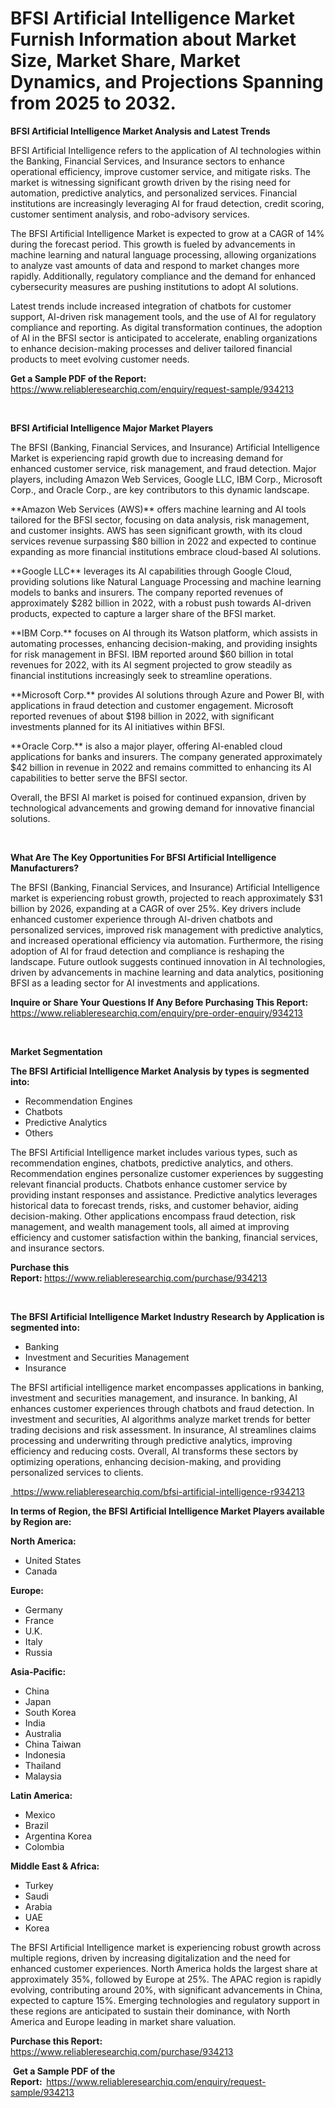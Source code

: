 <p><h1>BFSI Artificial Intelligence Market Furnish Information about Market Size, Market Share, Market Dynamics, and Projections Spanning from 2025 to 2032.</h1></p><p><strong>BFSI Artificial Intelligence Market Analysis and Latest Trends</strong></p>
<p><p>BFSI Artificial Intelligence refers to the application of AI technologies within the Banking, Financial Services, and Insurance sectors to enhance operational efficiency, improve customer service, and mitigate risks. The market is witnessing significant growth driven by the rising need for automation, predictive analytics, and personalized services. Financial institutions are increasingly leveraging AI for fraud detection, credit scoring, customer sentiment analysis, and robo-advisory services.</p><p>The BFSI Artificial Intelligence Market is expected to grow at a CAGR of 14% during the forecast period. This growth is fueled by advancements in machine learning and natural language processing, allowing organizations to analyze vast amounts of data and respond to market changes more rapidly. Additionally, regulatory compliance and the demand for enhanced cybersecurity measures are pushing institutions to adopt AI solutions.</p><p>Latest trends include increased integration of chatbots for customer support, AI-driven risk management tools, and the use of AI for regulatory compliance and reporting. As digital transformation continues, the adoption of AI in the BFSI sector is anticipated to accelerate, enabling organizations to enhance decision-making processes and deliver tailored financial products to meet evolving customer needs.</p></p>
<p><strong>Get a Sample PDF of the Report:&nbsp;</strong> <a href="https://www.reliableresearchiq.com/enquiry/request-sample/934213?utm_campaign=2892&utm_medium=2&utm_source=Github&utm_content=ia&utm_term=18042025&utm_id=bfsi-artificial-intelligence">https://www.reliableresearchiq.com/enquiry/request-sample/934213</a></p>
<p>&nbsp;</p>
<p><strong>BFSI Artificial Intelligence Major Market Players</strong></p>
<p><p>The BFSI (Banking, Financial Services, and Insurance) Artificial Intelligence Market is experiencing rapid growth due to increasing demand for enhanced customer service, risk management, and fraud detection. Major players, including Amazon Web Services, Google LLC, IBM Corp., Microsoft Corp., and Oracle Corp., are key contributors to this dynamic landscape.</p><p>**Amazon Web Services (AWS)** offers machine learning and AI tools tailored for the BFSI sector, focusing on data analysis, risk management, and customer insights. AWS has seen significant growth, with its cloud services revenue surpassing $80 billion in 2022 and expected to continue expanding as more financial institutions embrace cloud-based AI solutions.</p><p>**Google LLC** leverages its AI capabilities through Google Cloud, providing solutions like Natural Language Processing and machine learning models to banks and insurers. The company reported revenues of approximately $282 billion in 2022, with a robust push towards AI-driven products, expected to capture a larger share of the BFSI market.</p><p>**IBM Corp.** focuses on AI through its Watson platform, which assists in automating processes, enhancing decision-making, and providing insights for risk management in BFSI. IBM reported around $60 billion in total revenues for 2022, with its AI segment projected to grow steadily as financial institutions increasingly seek to streamline operations.</p><p>**Microsoft Corp.** provides AI solutions through Azure and Power BI, with applications in fraud detection and customer engagement. Microsoft reported revenues of about $198 billion in 2022, with significant investments planned for its AI initiatives within BFSI.</p><p>**Oracle Corp.** is also a major player, offering AI-enabled cloud applications for banks and insurers. The company generated approximately $42 billion in revenue in 2022 and remains committed to enhancing its AI capabilities to better serve the BFSI sector.</p><p>Overall, the BFSI AI market is poised for continued expansion, driven by technological advancements and growing demand for innovative financial solutions.</p></p>
<p>&nbsp;</p>
<p><strong>What Are The Key Opportunities For BFSI Artificial Intelligence Manufacturers?</strong></p>
<p><p>The BFSI (Banking, Financial Services, and Insurance) Artificial Intelligence market is experiencing robust growth, projected to reach approximately $31 billion by 2026, expanding at a CAGR of over 25%. Key drivers include enhanced customer experience through AI-driven chatbots and personalized services, improved risk management with predictive analytics, and increased operational efficiency via automation. Furthermore, the rising adoption of AI for fraud detection and compliance is reshaping the landscape. Future outlook suggests continued innovation in AI technologies, driven by advancements in machine learning and data analytics, positioning BFSI as a leading sector for AI investments and applications.</p></p>
<p><strong>Inquire or Share Your Questions If Any Before Purchasing This Report:</strong> <a href="https://www.reliableresearchiq.com/enquiry/pre-order-enquiry/934213?utm_campaign=2892&utm_medium=2&utm_source=Github&utm_content=ia&utm_term=18042025&utm_id=bfsi-artificial-intelligence">https://www.reliableresearchiq.com/enquiry/pre-order-enquiry/934213</a></p>
<p>&nbsp;</p>
<p><strong>Market Segmentation</strong></p>
<p><strong>The BFSI Artificial Intelligence Market Analysis by types is segmented into:</strong></p>
<p><ul><li>Recommendation Engines</li><li>Chatbots</li><li>Predictive Analytics</li><li>Others</li></ul></p>
<p><p>The BFSI Artificial Intelligence market includes various types, such as recommendation engines, chatbots, predictive analytics, and others. Recommendation engines personalize customer experiences by suggesting relevant financial products. Chatbots enhance customer service by providing instant responses and assistance. Predictive analytics leverages historical data to forecast trends, risks, and customer behavior, aiding decision-making. Other applications encompass fraud detection, risk management, and wealth management tools, all aimed at improving efficiency and customer satisfaction within the banking, financial services, and insurance sectors.</p></p>
<p><strong>Purchase this Report:&nbsp;</strong><a href="https://www.reliableresearchiq.com/purchase/934213?utm_campaign=2892&utm_medium=2&utm_source=Github&utm_content=ia&utm_term=18042025&utm_id=bfsi-artificial-intelligence">https://www.reliableresearchiq.com/purchase/934213</a></p>
<p>&nbsp;</p>
<p><strong>The BFSI Artificial Intelligence Market Industry Research by Application is segmented into:</strong></p>
<p><ul><li>Banking</li><li>Investment and Securities Management</li><li>Insurance</li></ul></p>
<p><p>The BFSI artificial intelligence market encompasses applications in banking, investment and securities management, and insurance. In banking, AI enhances customer experiences through chatbots and fraud detection. In investment and securities, AI algorithms analyze market trends for better trading decisions and risk assessment. In insurance, AI streamlines claims processing and underwriting through predictive analytics, improving efficiency and reducing costs. Overall, AI transforms these sectors by optimizing operations, enhancing decision-making, and providing personalized services to clients.</p></p>
<p><a href="https://www.reliableresearchiq.com/bfsi-artificial-intelligence-r934213?utm_campaign=2892&utm_medium=2&utm_source=Github&utm_content=ia&utm_term=18042025&utm_id=bfsi-artificial-intelligence">&nbsp;https://www.reliableresearchiq.com/bfsi-artificial-intelligence-r934213</a></p>
<p><strong>In terms of Region, the BFSI Artificial Intelligence Market Players available by Region are:</strong></p>
<p>
    <p> <strong> North America: </strong>
        <ul>
            <li>United States</li>
            <li>Canada</li>
        </ul>
        </p> 
    <p> <strong> Europe: </strong>
        <ul>
            <li>Germany</li>
            <li>France</li>
            <li>U.K.</li>
            <li>Italy</li>
            <li>Russia</li>
        </ul>
        </p> 
    <p> <strong> Asia-Pacific: </strong>
        <ul>
            <li>China</li>
            <li>Japan</li>
            <li>South Korea</li>
            <li>India</li>
            <li>Australia</li>
            <li>China Taiwan</li>
            <li>Indonesia</li>
            <li>Thailand</li>
            <li>Malaysia</li>
        </ul>
        </p> 
    <p> <strong> Latin America: </strong>
        <ul>
            <li>Mexico</li>
            <li>Brazil</li>
            <li>Argentina Korea</li>
            <li>Colombia</li>
        </ul>
        </p> 
    <p> <strong> Middle East & Africa: </strong>
        <ul>
            <li>Turkey</li>
            <li>Saudi</li>
            <li>Arabia</li>
            <li>UAE</li>
            <li>Korea</li>
        </ul>
    </p>
    </p>
<p><p>The BFSI Artificial Intelligence market is experiencing robust growth across multiple regions, driven by increasing digitalization and the need for enhanced customer experiences. North America holds the largest share at approximately 35%, followed by Europe at 25%. The APAC region is rapidly evolving, contributing around 20%, with significant advancements in China, expected to capture 15%. Emerging technologies and regulatory support in these regions are anticipated to sustain their dominance, with North America and Europe leading in market share valuation.</p></p>
<p><strong>Purchase this Report: </strong><a href="https://www.reliableresearchiq.com/purchase/934213?utm_campaign=2892&utm_medium=2&utm_source=Github&utm_content=ia&utm_term=18042025&utm_id=bfsi-artificial-intelligence">https://www.reliableresearchiq.com/purchase/934213</a></p>
<p>&nbsp;<strong>Get a Sample PDF of the Report:&nbsp;&nbsp;</strong><a href="https://www.reliableresearchiq.com/enquiry/request-sample/934213?utm_campaign=2892&utm_medium=2&utm_source=Github&utm_content=ia&utm_term=18042025&utm_id=bfsi-artificial-intelligence">https://www.reliableresearchiq.com/enquiry/request-sample/934213</a></p>
<p><strong></strong></p>
<p><p></p><p></p><p></p></p>